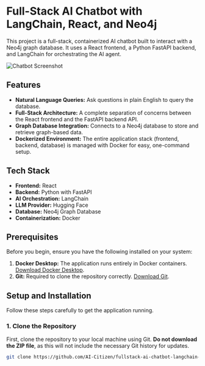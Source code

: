 # Full-Stack AI Chatbot with LangChain, React, and Neo4j

This project is a full-stack, containerized AI chatbot built to interact with a Neo4j graph database. It uses a React frontend, a Python FastAPI backend, and LangChain for orchestrating the AI agent.

![Chatbot Screenshot](https://raw.githubusercontent.com/AI-Citizen/fullstack-ai-chatbot-langchain-react/main/docs/screenshot.png)

## Features

-   **Natural Language Queries:** Ask questions in plain English to query the database.
-   **Full-Stack Architecture:** A complete separation of concerns between the React frontend and the FastAPI backend API.
-   **Graph Database Integration:** Connects to a Neo4j database to store and retrieve graph-based data.
-   **Dockerized Environment:** The entire application stack (frontend, backend, database) is managed with Docker for easy, one-command setup.

## Tech Stack

-   **Frontend:** React
-   **Backend:** Python with FastAPI
-   **AI Orchestration:** LangChain
-   **LLM Provider:** Hugging Face
-   **Database:** Neo4j Graph Database
-   **Containerization:** Docker

## Prerequisites

Before you begin, ensure you have the following installed on your system:

1.  **Docker Desktop:** The application runs entirely in Docker containers. [Download Docker Desktop](https://www.docker.com/products/docker-desktop/).
2.  **Git:** Required to clone the repository correctly. [Download Git](https://git-scm.com/downloads).

## Setup and Installation

Follow these steps carefully to get the application running.

### 1. Clone the Repository

First, clone the repository to your local machine using Git. **Do not download the ZIP file**, as this will not include the necessary Git history for updates.

```bash
git clone https://github.com/AI-Citizen/fullstack-ai-chatbot-langchain-react.git
